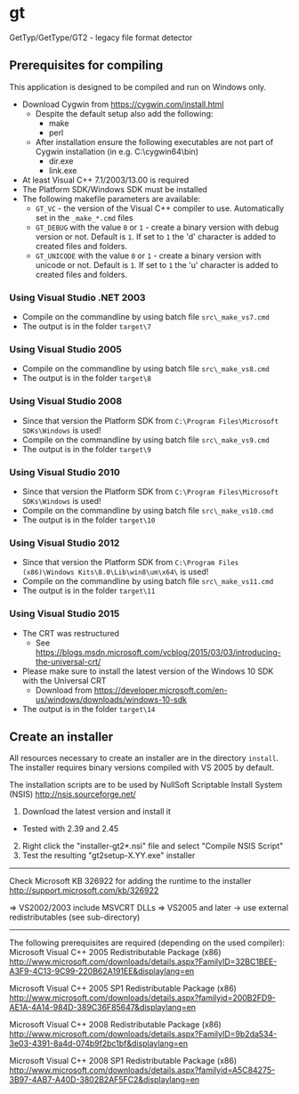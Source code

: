 # gt
GetTyp/GetType/GT2 - legacy file format detector

## Prerequisites for compiling
This application is designed to be compiled and run on Windows only.
  * Download Cygwin from https://cygwin.com/install.html
    * Despite the default setup also add the following:
      * make
      * perl
    * After installation ensure the following executables are not part of Cygwin installation (in e.g. C:\cygwin64\bin\)
      * dir.exe
      * link.exe
  * At least Visual C++ 7.1/2003/13.00 is required
  * The Platform SDK/Windows SDK must be installed
  * The following makefile parameters are available:
    * `GT_VC` - the version of the Visual C++ compiler to use. Automatically set in the `_make_*.cmd` files
    * `GT_DEBUG` with the value `0` or `1` - create a binary version with debug version or not. Default is `1`. If set to `1` the 'd' character is added to created files and folders.
    * `GT_UNICODE` with the value `0` or `1` - create a binary version with unicode or not. Default is `1`. If set to `1` the 'u' character is added to created files and folders.
      
### Using Visual Studio .NET 2003
  * Compile on the commandline by using batch file `src\_make_vs7.cmd`
  * The output is in the folder `target\7`
      
### Using Visual Studio 2005
  * Compile on the commandline by using batch file `src\_make_vs8.cmd`
  * The output is in the folder `target\8`
      
### Using Visual Studio 2008
  * Since that version the Platform SDK from `C:\Program Files\Microsoft SDKs\Windows` is used! 
  * Compile on the commandline by using batch file `src\_make_vs9.cmd`
  * The output is in the folder `target\9`
      
### Using Visual Studio 2010
  * Since that version the Platform SDK from `C:\Program Files\Microsoft SDKs\Windows` is used! 
  * Compile on the commandline by using batch file `src\_make_vs10.cmd`
  * The output is in the folder `target\10`
      
### Using Visual Studio 2012
  * Since that version the Platform SDK from `C:\Program Files (x86)\Windows Kits\8.0\Lib\win8\um\x64\` is used! 
  * Compile on the commandline by using batch file `src\_make_vs11.cmd`
  * The output is in the folder `target\11`

### Using Visual Studio 2015
  * The CRT was restructured 
    * See https://blogs.msdn.microsoft.com/vcblog/2015/03/03/introducing-the-universal-crt/
  * Please make sure to install the latest version of the Windows 10 SDK with the Universal CRT 
    * Download from https://developer.microsoft.com/en-us/windows/downloads/windows-10-sdk
  * The output is in the folder `target\14`

## Create an installer

All resources necessary to create an installer are in the directory `install`.
The installer requires binary versions compiled with VS 2005 by default.

The installation scripts are to be used by NullSoft Scriptable Install System (NSIS)
  http://nsis.sourceforge.net/

1. Download the latest version and install it
  * Tested with 2.39 and 2.45
2. Right click the "installer-gt2*.nsi" file and select "Compile NSIS Script"
3. Test the resulting "gt2setup-X.YY.exe" installer

----------

Check Microsoft KB 326922 for adding the runtime to the installer
  http://support.microsoft.com/kb/326922

=> VS2002/2003 include MSVCRT DLLs
=> VS2005 and later -> use external redistributables (see sub-directory)

----------

The following prerequisites are required (depending on the used compiler):
  Microsoft Visual C++ 2005 Redistributable Package (x86)
  http://www.microsoft.com/downloads/details.aspx?FamilyID=32BC1BEE-A3F9-4C13-9C99-220B62A191EE&displaylang=en

  Microsoft Visual C++ 2005 SP1 Redistributable Package (x86)
  http://www.microsoft.com/downloads/details.aspx?familyid=200B2FD9-AE1A-4A14-984D-389C36F85647&displaylang=en

  Microsoft Visual C++ 2008 Redistributable Package (x86)
  http://www.microsoft.com/downloads/details.aspx?FamilyID=9b2da534-3e03-4391-8a4d-074b9f2bc1bf&displaylang=en

  Microsoft Visual C++ 2008 SP1 Redistributable Package (x86)
  http://www.microsoft.com/downloads/details.aspx?familyid=A5C84275-3B97-4AB7-A40D-3802B2AF5FC2&displaylang=en
